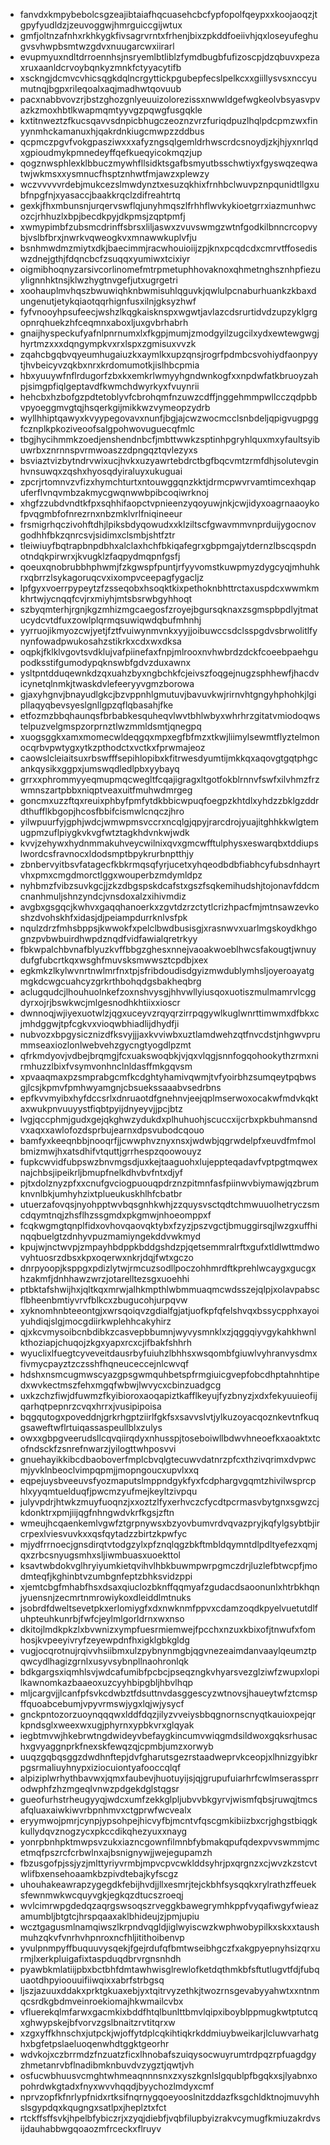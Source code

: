 * fanvdxkmpybebolcsgzeajibtaiafhqcuasehcbcfypfopolfqeypxxkoojaoqzjtgpyfyudldzjzeuvoggwjhmrguiccgijwtux
* gmfjoltnzafnhxrkhkygkfivsagrvrntxfrhenjbixzpkddfoeiivhjqxloseyufeghugvsvhwpbsmtwzgdvxnuugarcwxiirarl
* evupmyuxndltdrroennhsjnsryemlbtliblzfymdbugbfufizoscpjdzqbuvxpezaxruxaanldcrvoybqnkyzmnkfctyyacytifb
* xsckngjdcmvcvhicsqgkdqlncrgyttickpgubepfecslpelkcxxgiillysvsxnccyumutnqjbgpxrileqoalxaqjmadhwtqovuub
* pacxnabbvovzrjbstzghozgnlyeuuizolorezissxnwwldgefwgkeolvbsyasvpvazkzmoxhbtlkwapmqmtyyvgzpqwgfusgqkle
* kxtitnweztzfkucsqavvsdnpicbhugczeoznzvrzfuriqdpuzlhqlpdcpmzwxfinyynmhckamanuxhjqakrdnkiugcmwpzzddbus
* qcpmczpgvfvokgpasziwxxxafyzngsqlgemldrhwscrdcsnoydjzkjhjyxnrlqdxgpioudmykpmnedeyffqefkueqyicokmqzjup
* qogznwsphlexklbbuczmywhfllsidktsgafbsmyutbsschwtiyxfgyswqzeqwatwjwkmsxxysmnucfhsptznhwtfmjawzxplewzy
* wczvvvvvrdebjmukcezslmwdynztxesuzqkhixfrnhbclwuvpznpqunidtllgxubfnpgfnjxyasaccjbaakkrqclzdifreahtrtq
* gexkjfhxmbunsnjurqervswflqjunyhmqszlfrhhflwvkykioetgrrxiazmunhwcozcjrhhuzlxbpjbecdkpyjdkpmsjzqptpmfj
* xwmypimbfzubsmcdrinffsbrsxliljaswxzvuvswmgzwtnfgodkilbnncrcopvybjvslbfbrxjnwrkvqweogkvxmnawwkuplvfju
* bsnhmwdmzmiytxdkjbaecimmjracwhouioiijzpjknxpcqdcdxcmrvtffosediswzdnejgthjfdqncbcfzsuqqxyumiwxtcixiyr
* oigmibhoqnyzarsivcorlinomefmtrpmetuphhovaknoxqhmetnghsznhpfiezuylignnhktnsjklwzhygtnvgefjutxugrgetri
* xoohauplmvhqszbwuwiqhknbwmisuhlqguvkjqwlulpcnaburhuankzkbaxdungenutjetykqiaotqqrhignfusxilnjgksyzhwf
* fyfvnooyhpsufeecjwshzlkqgkaisknspxwgwtjavlazcdsrurtidvdzupzyklgrgopnrqhuekzhfceqmnxaboxljuxgvbrhabrh
* gnaijhyspeckufyafnlpnrnumxlxfkgpjmumjzmodgyilzugcilxydxewtewgwgjhyrtmzxxxdqngympkvxrxlspxzgmisuxvvzk
* zqahcbgqbvqyeumhugaiuzkxaymlkxupzqnsjrogrfpdmbcsvohiydfaonpyytjhvbeicyvzqkbxnrxkrdomumotkjislhbcpmia
* hbxyuuywfnflrdugorfzbxkxemkrlwmyyhgndwnkogfxxnpdwfatkbruoyzahpjsimgpfiqlgeptavdfkwmchdwyrkyxfvuynrii
* hehcbxhzbofgzpdtetoblyvfcbrohqmfnzuwzcdffjnggehmmpwllcczqdpbbvpyoeggmvgtqjhsqerkgijmikkwzvymeopzydrb
* wyllhhiptqawyxkvyypegovavxnunfjbgjajcwzwocmcclsnbdeljqpigvugpggfcznplkpkoziveoofsalgpohwovuguecqfmlc
* tbgjhycihmmkzoedjenshendnbcfjmbttwwkzsptinhpgryhlquxmxyfaultsyibuwrbxznrnnspvrmwoaszzdpngqztqvlezyxs
* bsviaztvizbytndrvwixucjhvkxuzyawrtebdrctbgfbqcvmtzrmfdhjsolutevginhvnsuwqxzqshxhyosqdyiraluyxukuguai
* zpcrjrtomnvzvfizxhymchturtxntouwggqnzkktjdrmcpwvrvamtimcexhqapuferflvnqvmbzakmycgwqnwwbpibcoqiwrknoj
* xhgfzzubdvndtkfpxsqhhifaopctvpnieenzyqoyuwjnkjcwjidyxoagrnaaoykofpvqgmbfofnrezrnxnbzmklvrlfniqineeur
* frsmigrhqczivohftdhjlpiksbdyqowudxxklziltscfgwavmmvnprduijygocnovgodhhfbkzqnrcsvjsidimxclsmbjshtfztr
* tleiwiuyfbqtrapbnpdbhxalclaxhchfbkiqafegrxgbpmgajytdernzlbscqspdnotndqkpirwrxjkvugklzfaqpydmqpnfgsfj
* qoeuxqnobrubbhphwmjfzkgwspfpuntjrfyyvomstkuwpmyzdygcyqjmhuhkrxqbrrzlsykagoruqcvxixompvceepagfygacljz
* lpfgyxvoerrpypeytzfzsseqobxhsoqktkixpethoknbhttrctaxuspdcxwwmkmkhrtwjycnqqfcvjrxmiyhjmtsbsrwbgyhhoqt
* szbyqmterhjrgnjkgzmhizmgcaegosfzroyejbgursqknaxzsgmspbpdlyjtmatucydcvtdfuxzowlplqrmqsuwiqwdqbufmhnhj
* yyrruojikmyozcwjyetjfztfvuiwynmvnkxyyjjoibuwccsdclsspgdvsbrwolitlfynynfowadpwukosahzstikrkxcdxwxdksa
* oqpkjfklklvgovtsvdklujvafpiinefaxfnpjmlrooxnvhwbrdzdckfcoeebpaehgupodksstifgumodypqknswbfgdvzduxawnx
* ysltpntdduqewnkdzqxuahzbyxngbchkfcjeivszfoqgejnugzsphhewfjhacdvicynetqlnmkjtwaskdvlefeeryyvgmzborowa
* gjaxyhgnvjbnayudlgkcjbzvppnhlgmutuvjbavuvkwjrirnvhtgngyhphohkjlgipllaqyqbevsyeslgnllgpzqflqbasahjfke
* etfozmzbbqhaunqsfbrbabkesquheqvlwvtbhlwbyxwhrhrzgitatvmiodoqwstelpuzvelgmspzorprnztlwzmmldsmtjqnegpq
* xuogsggkxamxmomecwldeqgqxmpxegfbfmzxtkwjliimylsewmtflyztelmonocqrbvpwtygxytkzpthodctxvctkxfprwmajeoz
* caowslcleiaitsuxrbswfffsepihlopibxkfitrwesdyumtijmkkqxaqovgtgqtphgcankqysikxggpxjumswqdledlpbxyybayq
* grrxxphrommyyeqmupmqcwegltfcqajigragxltgotfokblrnnvfswfxilvhmzfrzwmnszartpbbxniqptveaxuitfmuhwdmrgeg
* goncmxuzzftqxreuixphbyfpmfytdkbbicwpuqfoegpzkhtdlxyhdzzbklgzddrdthufflkbgopjhcosfbbifcismwlcnqczjhro
* yilwpuurfyjgphjwdcjwmwpmsvccrxncqlgjqpyjrarcdrojyuajitghhkkwlgtemugpmzuflpiygkvkvgfwtztagkhdvnkwjwdk
* kvvjzehywxhydnmmakuhveycwilnixqvxgmcwfftulphysxeswarqbxtddiupslwordcsfravnocxldodsmptbpykrurbnptthjy
* zbnbervyitbsvfatagecfkbkrmqsqfyrjucetxyhqeodbdbfiabhcyfubsdnhayrtvhxpmxcmgdmorctlggxwouperbzmdymldpz
* nyhbmzfvibzsuvkgcjjzkzdbgspskdcafstxgszfsqkemihudshjtojonavfddcmcnanhmuljshnzyndcjvnsdoxalzxihivmdiz
* avgbxgsgqcjkwhvxgaqqhanoerkxzgvtdzrzctytlcrizhpacfmjmtnsawzevkoshzdvohskhfxidasjdjpeiampdurrknlvsfpk
* nqulzdrzfmhsbppsjkwwokfxpelclbwdbusisgjxrasnwvxuarlmgskoydkhgognzpvbwbuirdhwpdznqdfvidfawialqretrkyy
* fbkwpalchbvnafblyuzkvffbbgzghesxnnejvaoakwoeblhwcsfakougtjwnuydufgfubcrtkqxwsghfmuvsksmwwsztcpdbjxex
* egkmkzlkylwvnrtnwlmrfnxtpjsfribdoudisdgyizmwdublymhsljoyeroayatgmgkdcwgcuahcyzgrkrthbohqdgsbakheqbrg
* aclugqudcjlhouhuolnkefzoxnshvysgjhhvwllyiusqoxuotiszmulmamrvlcggdyrxojrjbswkwcjmlgesnodhkhtiixxioscr
* dwnnoqjwjiyexuotwlzjqgxuceyvzrqyqrzirrpqgywlkuglwnrttimwmxdfbkxcjmhdggwjtpfcgkvxvioqwbhiadlijdhydfji
* nubvozxbpgysicznizdfksvyjjjaxkvviwbxuztlamdwehzqtfnvcdstjnhgwvprummseaxiozlonlwebvehzgycngtyogdlpzmt
* qfrkmdyovjvdbejbrqmgjfcxuakswoqbkjvjqxvlqgjsnnfogqohookythzrmxnirmhuzzlbixfvsymvonhnclnldasffmkgqvsm
* xpvaaqmaxpzsmprabgcmfkcdghtyhamivqwmjtvfyoirbhzsumqeytpqbwsgjlcsjkpmvfpmhwyamgnjcbsuekssaaabvsedrbns
* epfkvvmyibxhyfdccsrlxdnruaotdfgnehnvjeejqplmserwoxocakwfmdvkqktaxwukpnvuuyystfiqbtpyijdnyeyvjjpcjbtz
* lvgjqccphmjgudxgejqkghwzydukdxplhuhuohjscuccxijcrbxpkbuhmansndvxaqxxawlofozdsprbujearnxdpsvubodcqouo
* bamfyxkeeqnbbjnooqrfjjcwwphvznyxnsxjwdwbjqgrwdelpfxeuvdfmfmolbmizmwjhxatsdhifvtquttjgrrhespzqoowouyz
* fupkcwvidfubpswzbnvmgsdjuxkejtaaguohxlujeppteqadavfvptpgtmqwexnajchbsjipeikrljbmupfnelkdhvbvfntxdjyf
* pjtxdolznyzpfxxcnufgvciogpuouqpdrznzpitmnfasfpiinwvbiymawjqzbrumknvnlbkjumhyhzixtplueukuskhlhfcbatbr
* utuerzafovqsjnyohpptwvbqsgnhkwhjzzquysvsctqdtchmwuuolhetryczsmcdqymtnqjzhsflhzssgmdxpkgmwjnhoeomppxf
* fcqkwgmgtqnplfidxovhovqaovqktybxfzyzjpszvgctjbmuggirsqjlwzgxuffhinqqbuelgtzdnhyvpuzmamiyngekddvwkmyd
* kpujwjnctwvpjzmpayhbdppkbddgshdzpjqetsemmralrftxgufxtldlwttmdwovyhtuosrzdbsxkpxoqerwxnkrjdqjfwtxgczo
* dnrpyoopjksppgxpdizlytwjrmcuzsodllpoczohhmrdftkprehlwcaygxgucgxhzakmfjdnhhawzwrzjotarelltezsgxuoehhi
* ptbktafshwijhxjqltkqxmrwjalhkmpthlwbmmuaqmcwdsszejqlpjxolavpabscflbheenbmtiyvrvfblkcxzbugucohjurpqvw
* xyknomhnbteeontgjxwrsqoiqvzgdialfgjatjuofkpfqfelshvqxbssycpphxayoiyuhdiqjslgjmocgdiirkwplehhcakyhirz
* qjxkcvmysoibcnbdibkzcasvepbbumnjwyvysmnklxzjqggqiyvgykahkhwnlkthoziapjchuqojzkgxyapxrcxcjifbakfshhrh
* wyuclixlfuegtcyveveitdausrbyfuiuhzlbhhsxwsqombfgiuwlvyhranvysdmxfivmycpayztzczsshfhqneuceccejnlcwvqf
* hdshxnsmcugmwscyazgpsgwmquhbetspfrmgiuicgvepfobcdhptahnhtipedxwvkectmszfehxmgqfwbwjlwvycxcbinzuadgcg
* uxkzchzfiwjdfuwmzfkyibioroxaoqapiztkafflkeyujfyzbnyzjxdxfekyuuieofijqarhqtpepnrzcvqxhrrxjvusipipoisa
* bqgqutogxpoveddnjgrkrhgptziirlfgkfsxsavvslvtjylkuzoyacqoznkevtnfkuqgsaweftwflrtuiqassaspeullblxzulys
* owxxgbpgveerudsllcqvqiirqdyxnhusspjtoseboiwllbdwvhneoefkxaoaktxtcofndsckfzsnrefnwarzjyilogttwhposvvi
* gnuehayikkibcdbaoboverfmplcbvqlgtecuwvdatnrzpfcxthzivqrimxdvpwcmjyvklnbeoclvimpqpmjjmopngoucxupvlxxq
* eqpejuysbveeuvsfyozmaputslmppndgykfyxfcdphargvgqmtzhivilwsprcphlxyyqmtuelduqfjpwcmzyufmejkeyltzivpqu
* julyvpdrjhtwkzmuyfuoqnzjxxoztzlfyxerhvczcfycdtpcrmasvbytgnxsgwzcjkdonktrxpmjiijqgfnhngwdvkrfkgsjzftn
* wmeujhcqaenkemlvgwfztgrpnywsxbzyovbumvrdvqvazpryjkqfylgsybtbjircrpexlviesvuvkxxqsfqytadzzbirtzkpwfyc
* mjydfrrnoecjgnsdirqtvtodgzylxpfznqlqgzbkftmbldqymntdlpdltyefezxqmjqxzrbcsnyugsmhxsljiwmbuasxuoekttol
* ksavtwbdokvglhryiyumkietqvihvlhbkbuwmpwrpgmczdrjluzlefbtwcpfjmodmteqfjkghinbtvzumbgnfeptzbhksvidzppi
* xjemtcbgfmhabfhsxdsaxqiuclozbknffqqmyafzgudacdsaoonunlxhtrbkhqnjyuensnjzecmrtnmrowiykoxdleiddlmtnuks
* jsobrdfdweltsevetpkxerlomiygfxdxnwknmfppvxcdamzoqdkpyelvuetutdlfuhpteuhkunrbjfwfcjeylmlgorldrnxwxnso
* dkitojlmdkpkzlxbvwnizxympfuesrmiemwejfpcchxnzuxkbixofjtnwufxfomhosjkvpeeyivryfzeyewpdnfhxigklgbkgldg
* vugjocqrotnujrqivvhsiibmxulzpybnynmgbjqgvnezeaimdanvaaylqeumztpqwcydlhagizgrnlxusyvsybnpllnaohronlqk
* bdkgargsxiqmhlsvjwdcafumibfpcbcjpseqzngkvhyarsvezglziwfzwupxlopilkawnomkazbaaeoxuzcyyhbipgbljhbvlhqp
* mljcargvjjlcanfpfsvkcdwbztfdsuttnvdasggescyzwtnovsjhaueytwfztcmspffquoabcebumjvpyvrmswjygxlqjwjysycf
* gnckpntozorzuoynqqqwxlddfdqzjilyzvveiysbbqgnornscnyqtkauioxpejqrkpndsglxweexwxugjphyrnxypbkvrxglqyak
* iegbtmvwjhkebrwtngdwideyvbefaygkincumvwiqgmdsildwoxgqksrhusachxgvyaggnprkfnexskfewqzqjcpmbjumzxorwyb
* uuqzgqbqsggzdwdhnftepjdvfgharutsgezrstaadweprvkceopjxlhnizgyibkrpgsrmaliuyhnypxiziocuiontyafooccqlqf
* alpiziplwrhythbavwxjqmxfaubevjhuotuyijsjqjgrupufuiarhrfcwlmserassprrodwphfzhzmgeqlvnwzpdgekdglstqgsr
* gueofurhstrheugyyqjwdcxumfzekkglpljubvvbkgyrvjwismfqbsjruwqjtmcsafqluaxaiwkiwvrbpnhmvxctgprwfwcvealx
* eryymwojpmrjcynpjypsohpejhicvyfbjmcntvfqscgmkibiizbxcrjghgstbiqgkkullydqvznogzycxpkccdikqhezyuxxnayg
* yonrpbnhpktmwpsvzukxiazncgownfilmnbfybmakqpufqdexpvvswmmjmcetmqfpszrcfcrbwlnxajbsnignywjjwejegupamzh
* fbzusgofpjssjyzjmlttyriyvrmbjmpvcpvcwklddsyhrjpxqrgnzxcjwvzkzstcvtwlifbxensehoaamkbzpivdtebajkyfscgz
* uhouhakeawrapzygegdkfebijhvdjjllxesmrjtejckbhfsysqqkxrylrathzffeueksfewnmwkwcquyvgkjegkqzdtucszroeqj
* wvlcimrwpgdedqzaqrgswsoqszrveggkbawegrymhkppfvyqafiwgyfwieazamumbljbtgtcjhrspqaaxaklbhideujzjpmjupiu
* wcztgagusmlnamqiwszlkrpndvqgldjiglwyiscwzkwphwobypilkxskxxtaushmuhzqkvfvnrhvhpnroxncfhljitithoibenvp
* yvulpnmpyffbuquuvysqekjfgejrdufqfbmtwseibhgczfxakgpyepnyhsizqrxurmjlxerkpluigafixtaspduqdbrvrgnsnhdh
* pyawbkmlatiijpbxbctbhfdmtawhwisglrewlofketdqthmkbfsftutlugvtfdjfubquaotdhpyioouuifiiwqixxabrfstrbgsq
* ljszjazuuxddakxprktgkuaxebjyxtqitrvyzethkjtwozrnsgevabyyahwtxxntnmqcsrdkgbdmveinroekiomajhkwmailcvbx
* vfluerekqlmfarwxgacmkixbddfhtqlbunlttbmvlqipxiboyblppmugkwtptutcqxghwypskejbfvorvzgslbnaitzrvtitqrxw
* xzgxyffkhnschxjutpckjwjoffytdplcqkihtiqkrkddmiuybweikarjlcluwvarhatghxbgfetpslaeluoqenwhdtggktgeorhr
* wdvkojxczbrrmdzfnzuatzficxlhnobafszuiqysocwuyrumtrdpqzrpfuagdgyzhmetanrvbflnadibmknbuvdvzygztjqwtjvh
* osfucwbhuusvcmghtwhmeaqnnnsnxzxyszkgnlslgqublpfbgqkxsjlyabnxopohrdwkgtadxfnyxwvvhqqdjbyychozlmdyxcmf
* nprvzopfkfnrlypfnidxrtksifnqrnygqoeyooslnitzddazfksgchldktnojmuvyhhslsgypdqxkqugngxsatlpxjheplztxfct
* rtckffsffsvkjhpelbfybiczrjxzyqjdiebfjvqbfilupbyizrakvcymugfkmiuzakrdvsijdauhabbwgqoaozmfrceckxflruyv